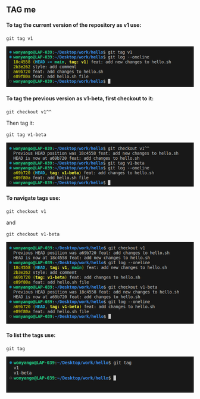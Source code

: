 ## TAG me

#### To tag the current version of the repository as v1 use: 

```console
git tag v1
```
![](v1.png)

#### To tag the previous version as v1-beta, first checkout to it:

```console
git checkout v1^^
```
Then tag it:

```console
git tag v1-beta
```
![](beta.png)

#### To navigate tags use:
```console
git checkout v1
```
and 
```console
git checkout v1-beta
```
![](navigate.png)

#### To list the tags use:
```console
git tag
```
![](tag.png)
